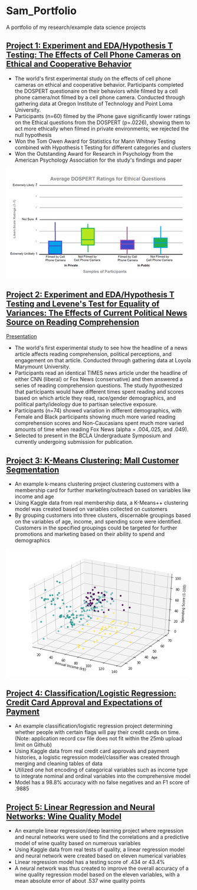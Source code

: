 # Sam_Portfolio
A portfolio of my research/example data science projects

## [Project 1: Experiment and EDA/Hypothesis T Testing: The Effects of Cell Phone Cameras on Ethical and Cooperative Behavior](docs.google.com/document/d/12vBrPA3pSS6so_rlFqotw--Ya5rcz5i39liTVzKKMo0/edit?usp=sharing)
- The world's first experimental study on the effects of cell phone cameras on ethical and cooperative behavior. Participants completed the DOSPERT questionaire on their behaviors while filmed by a cell phone camera/not filmed by a cell phone camera. Conducted through gathering data at Oregon Institute of Technology and Point Loma University.
- Participants (n=60) filmed by the iPhone gave significantly lower ratings on the Ethical questions from the DOSPERT (p=.0226), showing them to act more ethically when filmed in private environments; we rejected the null hypothesis
- Won the Tom Owen Award for Statistics for Mann Whitney Testing combined with Hypothesis t Testing for different categories and clusters
- Won the Outstanding Award for Research in Psychology from the American Psychology Association for the study's findings and paper

![](/images/Ethical%20Box%20Plot%20(n%3D60%20V1).png)

## [Project 2: Experiment and EDA/Hypothesis T Testing and Levene's Test for Equality of Variances: The Effects of Current Political News Source on Reading Comprehension](https://docs.google.com/document/d/1WDKzWzg_eCTq72nmVNAMj0pj7OsN_0WW873r70jkcnA/edit?usp=sharing)
[Presentation](https://docs.google.com/presentation/d/1cMYvNmzmD0HNCwkUXIO6fUQ2fkO0-mO4xq_kzETDZ0c/edit?usp=sharing)
- The world's first experimental study to see how the headline of a news article affects reading comprehension, political perceptions, and engagement on that article. Conducted through gathering data at Loyola Marymount University.
- Participants read an identical TIMES news article under the headline of either CNN (liberal) or Fox News (conservative) and then answered a series of reading comprehension questions. The study hypothesized that participants would have different times spent reading and scores based on which article they read, race/gender demographics, and political party/ideology due to partisan selective exposure. 
- Participants (n=74) showed variation in different demographics, with Female and Black participants showing much more varied reading comprehension scores and Non-Caucasians spent much more varied amounts of time when reading Fox News (alpha = .004,.025, and .049).
- Selected to present in the BCLA Undergraduate Symposium and currently undergoing submission for publication.

## [Project 3: K-Means Clustering: Mall Customer Segmentation](https://github.com/TheModernDayRenaissance/Mall_Customer_Segmentation_KMeans_Clustering)
- An example k-means clustering project clustering customers with a membership card for further marketing/outreach based on variables like income and age
- Using Kaggle data from real membership data, a K-Means++ clustering model was created based on variables collected on customers
- By grouping customers into three clusters, discernable groupings based on the variables of age, income, and spending score were identified. Customers in the specified groupings could be targeted for further promotions and marketing based on their ability to spend and demographics

![](/images/mall_customer_clusters_3dplot.png)

## [Project 4: Classification/Logistic Regression: Credit Card Approval and Expectations of Payment](https://github.com/TheModernDayRenaissance/Credit_Card_Approval_Classification_Logistic_Regression)
- An example classification/logistic regression project determining whether people with certain flags will pay their credit cards on time. (Note: application record csv file does not fit within the 25mb upload limit on Github)
- Using Kaggle data from real credit card approvals and payment histories, a logistic regression model/classifier was created through merging and cleaning tables of data
- Utilized one hot encoding of categorical variables such as income type to integrate nominal and ordinal variables into the comprehensive model
- Model has a 98.8% accuracy with no false negatives and an F1 score of .9885

## [Project 5: Linear Regression and Neural Networks: Wine Quality Model](https://github.com/TheModernDayRenaissance/Wine_Quality_Linear_Regression_Neural_Networks)
- An example linear regression/deep learning project where regression and neural networks were used to find the correlations and a predictive model of wine quality based on numerous variables
- Using Kaggle data from real tests of quality, a linear regression model and neural network were created based on eleven numerical variables
- Linear regression model has a testing score of .434 or 43.4% 
- A neural network was thus created to improve the overall accuracy of a wine quality regression model based on the eleven variables, with a mean absolute error of about .537 wine quality points



